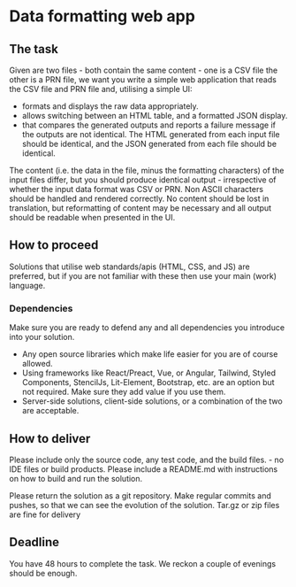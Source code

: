 # Data formatting web app

## The task
Given are two files - both contain the same content - one is a CSV file the other is a PRN file, 
we want you write a simple web application that reads the CSV file and PRN file and, utilising 
a simple UI: 

* formats and displays the raw data appropriately.
* allows switching between an HTML table, and a formatted JSON display.
* that compares the generated outputs and reports a failure message if the outputs are not identical. The HTML generated from each input file should be identical, and the JSON generated from each file should be identical.

The content (i.e. the data in the file, minus the formatting characters) of the input files
differ, but you should produce identical output - irrespective of whether the input data format was CSV or PRN. 
Non ASCII characters should be handled and rendered correctly. 
No content should be lost in translation, but reformatting of content may be necessary
and all output should be readable when presented in the UI.

## How to proceed
Solutions that utilise web standards/apis (HTML, CSS, and JS) are preferred, but if you are not familiar 
with these then use your main (work) language. 

### Dependencies
Make sure you are ready to defend any and all dependencies you introduce into your solution.
* Any open source libraries which make life easier for you are of course allowed.
* Using frameworks like React/Preact, Vue, or Angular, Tailwind, Styled Components, StencilJs, Lit-Element, Bootstrap, etc. are an option but not required. Make sure they add value if you use them.
* Server-side solutions, client-side solutions, or a combination of the two are acceptable.

## How to deliver
Please include only the source code, any test code, and the build files. - no IDE files or build products. 
Please include a README.md with instructions on how to build and run the solution.

Please return the solution as a git repository. Make regular commits and pushes, so that we can see the evolution of the solution. Tar.gz or zip files are fine for delivery

## Deadline
You have 48 hours to complete the task. We reckon a couple of evenings should be enough.
